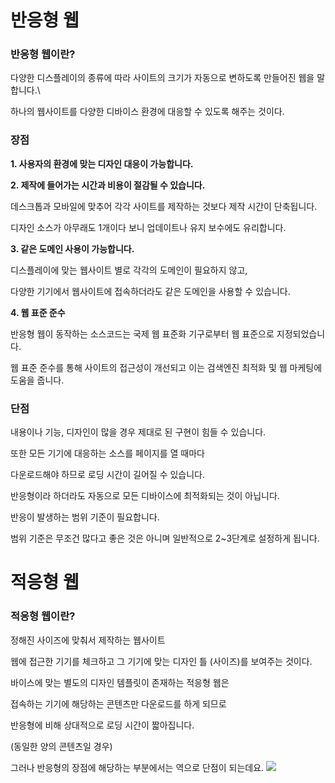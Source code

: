 # 반응형 웹

### 반응형 웹이란?

다양한 디스플레이의 종류에 따라 사이트의 크기가 자동으로 변하도록 만들어진 웹을 말합니다.\

하나의 웹사이트를 다양한 디바이스 환경에 대응할 수 있도록 해주는 것이다.

### 장점

**1. 사용자의 환경에 맞는 디자인 대응이 가능합니다.**

**2. 제작에 들어가는 시간과 비용이 절감될 수 있습니다.**

데스크톱과 모바일에 맞추어 각각 사이트를 제작하는 것보다 제작 시간이 단축됩니다.

디자인 소스가 아무래도 1개이다 보니 업데이트나 유지 보수에도 유리합니다.

**3. 같은 도메인 사용이 가능합니다.**

디스플레이에 맞는 웹사이트 별로 각각의 도메인이 필요하지 않고,

다양한 기기에서 웹사이트에 접속하더라도 같은 도메인을 사용할 수 있습니다.

**4. 웹 표준 준수**

반응형 웹이 동작하는 소스코드는 국제 웹 표준화 기구로부터 웹 표준으로 지정되었습니다.

웹 표준 준수를 통해 사이트의 접근성이 개선되고 이는 검색엔진 최적화 및 웹 마케팅에 도움을 줍니다.

### 단점

내용이나 기능, 디자인이 많을 경우 제대로 된 구현이 힘들 수 있습니다.

또한 모든 기기에 대응하는 소스를 페이지를 열 때마다

다운로드해야 하므로 로딩 시간이 길어질 수 있습니다.

반응형이라 하더라도 자동으로 모든 디바이스에 최적화되는 것이 아닙니다.

반응이 발생하는 범위 기준이 필요합니다.

범위 기준은 무조건 많다고 좋은 것은 아니며 일반적으로 2~3단계로 설정하게 됩니다.

# 적응형 웹

### 적응형 웹이란?

정해진 사이즈에 맞춰서 제작하는 웹사이트

웹에 접근한 기기를 체크하고 그 기기에 맞는 디자인 틀 (사이즈)를 보여주는 것이다.

바이스에 맞는 별도의 디자인 템플릿이 존재하는 적응형 웹은

접속하는 기기에 해당하는 콘텐츠만 다운로드를 하게 되므로

반응형에 비해 상대적으로 로딩 시간이 짧아집니다.

(동일한 양의 콘텐츠일 경우)

그러나 반응형의 장점에 해당하는 부분에서는 역으로 단점이 되는데요.
<img src="https://postfiles.pstatic.net/MjAyMTA1MjFfMSAg/MDAxNjIxNTU1NzgyNDQx.atzwLGdLBj9t00_yV7FnNl5K6G6HV6U9t6LV-h3GTJUg.NZCnzuHIYEPiw4X2PFEW48aKKlIZGSXVoTe6In5uwM4g.JPEG.patchwork_corp/008.jpg?type=w966">